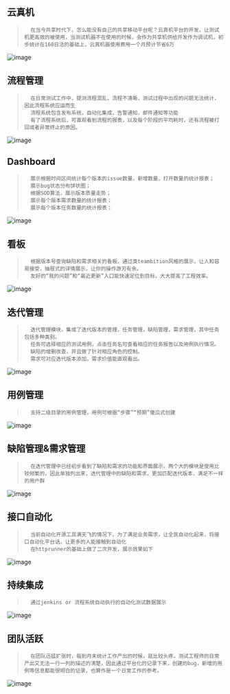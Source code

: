 ## 云真机
>		在当今共享时代下，怎么能没有自己的共享移动平台呢？云真机平台的开发，让测试机更高效的被使用，当测试机器不在使用的时候，会作为共享机供给开发作为调试机，初步统计在160日活的基础上，云真机器使用费用一个月预计节省6万
![image](https://github.com/meihuixiaying/Tcloud-Introduction/blob/master/Tcloud_8.gif)

## 流程管理
>		在日常测试工作中，提测流程混乱，流程不清晰，测试过程中出现的问题无法统计，因此流程系统应运而生
>		流程系统包含发布系统，自动化集成，告警通知，邮件通知等功能
>		有了流程系统后，可直观看到流程的报表，以及每个阶段的平均耗时，还有流程被打回或者异常终止的原因。
![image](https://github.com/meihuixiaying/Tcloud-Introduction/blob/master/Tcloud_6.gif)

## Dashboard
>		展示根据时间区间统计每个版本的issue数量，新增数量，打开数量的统计报表；
>		展示bug状态分布饼状图；
>		根据SOD算法，展示版本质量走势；
>		展示每个版本需求数量的统计报表；
>		展示每个版本任务数量的统计报表；
![image](https://github.com/meihuixiaying/Tcloud-Introduction/blob/master/Tcloud_1.gif)

## 看板
>		根据版本号查询缺陷和需求相关的看板，通过类teambition风格的展示，让人和容易接受，抽屉式的详情展示，让你的操作游刃有余。
>		友好的“我的问题”和“最近更新”入口能快速定位到目标，大大提高了工程效率。
![image](https://github.com/meihuixiaying/Tcloud-Introduction/blob/master/Tcloud_2.gif)

## 迭代管理
>		迭代管理模块，集成了迭代版本的管理，任务管理，缺陷管理，需求管理，其中任务包括多种类别。
>		任务可选择相应的测试用例，点击任务名可查看相应的任务报告以及用例执行情况。
>		缺陷的增删改查，并且做了针对相应角色的控制。
>		需求可对应迭代版本添加，需求价值能直观看出。
![image](https://github.com/meihuixiaying/Tcloud-Introduction/blob/master/Tcloud_3.gif)

## 用例管理
>		支持二级目录的用例管理，用例可根据“步骤”“预期”傻瓜式创建
![image](https://github.com/meihuixiaying/Tcloud-Introduction/blob/master/Tcloud_4.gif)

## 缺陷管理&需求管理
>		在迭代管理中已经初步看到了缺陷和需求的功能和界面展示，两个大的模块是使用比较频繁的，因此单独列出来，迭代管理中的缺陷和需求，更加匹配迭代版本，满足不一样的用户群
![image](https://github.com/meihuixiaying/Tcloud-Introduction/blob/master/Tcloud_5.gif)

## 接口自动化
>		当前自动化开源工具满天飞的情况下，为了满足业务需求，让全民自动化起来，将接口自动化平台话，让更多的人能接触到自动化
>		在httprunner的基础上做了二次开发，展示效果如下
![image](https://github.com/meihuixiaying/Tcloud-Introduction/blob/master/Tcloud_7.gif)

## 持续集成
>		通过jenkins or 流程系统自动执行的自动化测试数据展示
![image](https://github.com/meihuixiaying/Tcloud-Introduction/blob/master/Tcloud_9.gif)

## 团队活跃
>		在团队迅猛扩张时，每到月末统计工作产出的时候，就比较头疼，测试工程师的日常产出又无法一行一列的描述的清楚，因此通过平台化的记录下来，创建的bug，新增的用例等信息都能很明白的记录，也算作是一个日常工作的参考。
![image](https://github.com/meihuixiaying/Tcloud-Introduction/blob/master/Tcloud_10.gif)